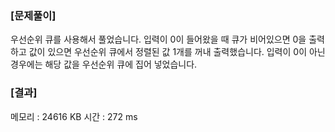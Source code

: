 ### [문제풀이]
우선순위 큐를 사용해서 풀었습니다. 입력이 0이 들어왔을 때 큐가 비어있으면 0을 출력하고 값이 있으면 우선순위 큐에서 정렬된 값 1개를 꺼내 출력했습니다.
입력이 0이 아닌 경우에는 해당 값을 우선순위 큐에 집어 넣었습니다.

### [결과]
메모리 : 24616 KB
시간 : 272 ms